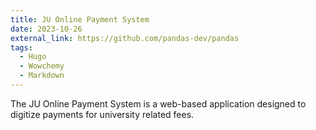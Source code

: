 ```yaml
---
title: JU Online Payment System
date: 2023-10-26
external_link: https://github.com/pandas-dev/pandas
tags:
  - Hugo
  - Wowchemy
  - Markdown
---
```


The JU Online Payment System is a web-based application designed to digitize payments for university related fees.

<!--more-->
